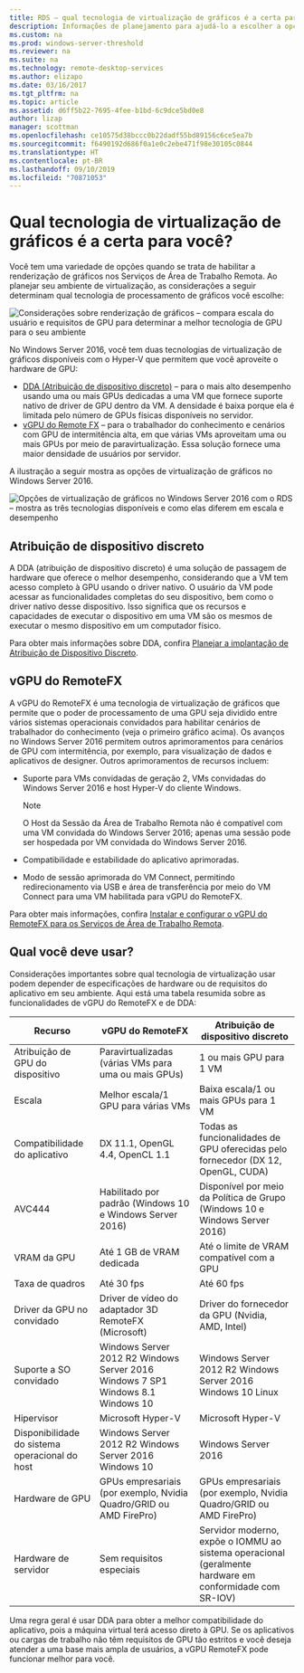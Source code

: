 ```yaml
---
title: RDS – qual tecnologia de virtualização de gráficos é a certa para você?
description: Informações de planejamento para ajudá-lo a escolher a opção de virtualização de o gráfico certa para sua implantação do RDS.
ms.custom: na
ms.prod: windows-server-threshold
ms.reviewer: na
ms.suite: na
ms.technology: remote-desktop-services
ms.author: elizapo
ms.date: 03/16/2017
ms.tgt_pltfrm: na
ms.topic: article
ms.assetid: d6ff5b22-7695-4fee-b1bd-6c9dce5bd0e8
author: lizap
manager: scottman
ms.openlocfilehash: ce10575d38bccc0b22dadf55bd89156c6ce5ea7b
ms.sourcegitcommit: f6490192d686f0a1e0c2ebe471f98e30105c0844
ms.translationtype: HT
ms.contentlocale: pt-BR
ms.lasthandoff: 09/10/2019
ms.locfileid: "70871053"
---
```

# <a name="which-graphics-virtualization-technology-is-right-for-you"></a>Qual tecnologia de virtualização de gráficos é a certa para você?

Você tem uma variedade de opções quando se trata de habilitar a renderização de gráficos nos Serviços de Área de Trabalho Remota. Ao planejar seu ambiente de virtualização, as considerações a seguir determinam qual tecnologia de processamento de gráficos você escolhe:

![Considerações sobre renderização de gráficos – compara escala do usuário e requisitos de GPU para determinar a melhor tecnologia de GPU para o seu ambiente](media/rds-gpu.png)

No Windows Server 2016, você tem duas tecnologias de virtualização de gráficos disponíveis com o Hyper-V que permitem que você aproveite o hardware de GPU:

- [DDA (Atribuição de dispositivo discreto)](#discrete-device-assignment) – para o mais alto desempenho usando uma ou mais GPUs dedicadas a uma VM que fornece suporte nativo de driver de GPU dentro da VM. A densidade é baixa porque ela é limitada pelo número de GPUs físicas disponíveis no servidor. 
- [vGPU do Remote FX](#remotefx-vgpu) – para o trabalhador do conhecimento e cenários com GPU de intermitência alta, em que várias VMs aproveitam uma ou mais GPUs por meio de paravirtualização. Essa solução fornece uma maior densidade de usuários por servidor.

A ilustração a seguir mostra as opções de virtualização de gráficos no Windows Server 2016.

![Opções de virtualização de gráficos no Windows Server 2016 com o RDS – mostra as três tecnologias disponíveis e como elas diferem em escala e desempenho](media/rds-graphics-virtualization.png)

## <a name="discrete-device-assignment"></a>Atribuição de dispositivo discreto
A DDA (atribuição de dispositivo discreto) é uma solução de passagem de hardware que oferece o melhor desempenho, considerando que a VM tem acesso completo à GPU usando o driver nativo. O usuário da VM pode acessar as funcionalidades completas do seu dispositivo, bem como o driver nativo desse dispositivo. Isso significa que os recursos e capacidades de executar o dispositivo em uma VM são os mesmos de executar o mesmo dispositivo em um computador físico.

Para obter mais informações sobre DDA, confira [Planejar a implantação de Atribuição de Dispositivo Discreto](../../virtualization/hyper-v/plan/plan-for-deploying-devices-using-discrete-device-assignment.md).

## <a name="remotefx-vgpu"></a>vGPU do RemoteFX 
A vGPU do RemoteFX é uma tecnologia de virtualização de gráficos que permite que o poder de processamento de uma GPU seja dividido entre vários sistemas operacionais convidados para habilitar cenários de trabalhador do conhecimento (veja o primeiro gráfico acima). Os avanços no Windows Server 2016 permitem outros aprimoramentos para cenários de GPU com intermitência, por exemplo, para visualização de dados e aplicativos de designer. Outros aprimoramentos de recursos incluem:

- Suporte para VMs convidadas de geração 2, VMs convidadas do Windows Server 2016 e host Hyper-V do cliente Windows.
  >[!NOTE] 
  > O Host da Sessão da Área de Trabalho Remota não é compatível com uma VM convidada do Windows Server 2016; apenas uma sessão pode ser hospedada por VM convidada do Windows Server 2016.

- Compatibilidade e estabilidade do aplicativo aprimoradas.
- Modo de sessão aprimorada do VM Connect, permitindo redirecionamento via USB e área de transferência por meio do VM Connect para uma VM habilitada para vGPU do RemoteFX.

Para obter mais informações, confira [Instalar e configurar o vGPU do RemoteFX para os Serviços de Área de Trabalho Remota](rds-remotefx-vgpu.md).

## <a name="which-should-you-use"></a>Qual você deve usar?

Considerações importantes sobre qual tecnologia de virtualização usar podem depender de especificações de hardware ou de requisitos do aplicativo em seu ambiente. Aqui está uma tabela resumida sobre as funcionalidades de vGPU do RemoteFX e de DDA:

| Recurso               | vGPU do RemoteFX                                                                       | Atribuição de dispositivo discreto                                             |
|-----------------------|-------------------------------------------------------------------------------------|------------------------------------------------------------------------|
| Atribuição de GPU do dispositivo | Paravirtualizadas (várias VMs para uma ou mais GPUs)                                     | 1 ou mais GPU para 1 VM                                                  |
| Escala                 | Melhor escala/1 GPU para várias VMs                                                      | Baixa escala/1 ou mais GPUs para 1 VM                                     |
| Compatibilidade do aplicativo     | DX 11.1, OpenGL 4.4, OpenCL 1.1                                                     | Todas as funcionalidades de GPU oferecidas pelo fornecedor (DX 12, OpenGL, CUDA)          |
| AVC444                | Habilitado por padrão (Windows 10 e Windows Server 2016)                             | Disponível por meio da Política de Grupo (Windows 10 e Windows Server 2016)    |
| VRAM da GPU              | Até 1 GB de VRAM dedicada                                                           | Até o limite de VRAM compatível com a GPU                                        |
| Taxa de quadros            | Até 30 fps                                                                         | Até 60 fps                                                            |
| Driver da GPU no convidado   | Driver de vídeo do adaptador 3D RemoteFX (Microsoft)                                      | Driver do fornecedor da GPU (Nvidia, AMD, Intel)                                 |
| Suporte a SO convidado      |  Windows Server 2012 R2 Windows Server 2016 Windows 7 SP1 Windows 8.1 Windows 10 |  Windows Server 2012 R2 Windows Server 2016 Windows 10 Linux         |
| Hipervisor            | Microsoft Hyper-V                                                                   | Microsoft Hyper-V                                                      |
| Disponibilidade do sistema operacional do host  |  Windows Server 2012 R2 Windows Server 2016 Windows 10                             | Windows Server 2016                                                    |
| Hardware de GPU          | GPUs empresariais (por exemplo, Nvidia Quadro/GRID ou AMD FirePro)                         | GPUs empresariais (por exemplo, Nvidia Quadro/GRID ou AMD FirePro)            |
| Hardware de servidor       | Sem requisitos especiais                                                             | Servidor moderno, expõe o IOMMU ao sistema operacional (geralmente hardware em conformidade com SR-IOV) |

Uma regra geral é usar DDA para obter a melhor compatibilidade do aplicativo, pois a máquina virtual terá acesso direto à GPU. Se os aplicativos ou cargas de trabalho não têm requisitos de GPU tão estritos e você deseja atender a uma base mais ampla de usuários, a vGPU RemoteFX pode funcionar melhor para você.